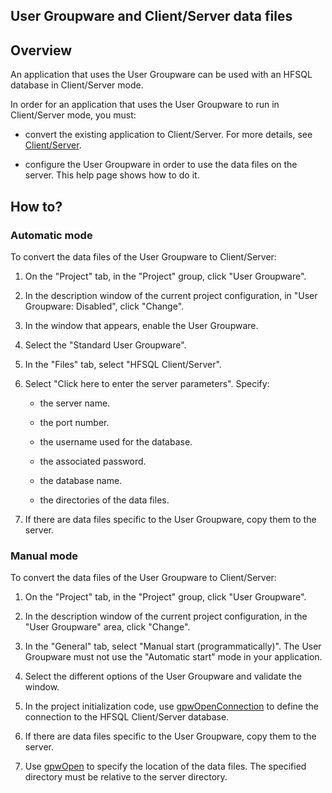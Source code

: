 


## User Groupware and Client/Server data files
			



<a name="NOTE1"></a>
<a name="NOTE1_1"></a>


## Overview
<a name="overview_ELTTEXTE000137"></a>
An application that uses the User Groupware can be used with an HFSQL database in Client/Server mode.

In order for an application that uses the User Groupware to run in Client/Server mode, you must:

- convert the existing application to Client/Server. For more details, see [Client/Server](../WDLang4/3044306.md).

- configure the User Groupware in order to use the data files on the server. This help page shows how to do it.




<a name="NOTE2"></a>
<a name="NOTE2_1"></a>


## How to?
<a name="how_ELTTEXTE000161"></a>


### Automatic mode
<a name="automatic_mode_ELTPARAGRAPHE000026"></a>

To convert the data files of the User Groupware to Client/Server: 

1. On the "Project" tab, in the "Project" group, click "User Groupware". 

2. In the description window of the current project configuration, in "User Groupware: Disabled", click "Change". 

3. In the window that appears, enable the User Groupware.

4. Select the "Standard User Groupware". 

5. In the "Files" tab, select "HFSQL Client/Server".

6. Select "Click here to enter the server parameters". Specify:

	- the server name.

	- the port number.

	- the username used for the database.

	- the associated password.

	- the database name.

	- the directories of the data files.




7. If there are data files specific to the User Groupware, copy them to the server.



<a name="NOTE2_2"></a>


### Manual mode
<a name="manual_mode_ELTPARAGRAPHE000060"></a>

To convert the data files of the User Groupware to Client/Server: 

1. On the "Project" tab, in the "Project" group, click "User Groupware".

2. In the description window of the current project configuration, in the "User Groupware" area, click "Change". 

3. In the "General" tab, select "Manual start (programmatically)". 
	The User Groupware must not use the "Automatic start" mode in your application.

4. Select the different options of the User Groupware and validate the window. 

5. In the project initialization code, use [gpwOpenConnection](../WDLang6/3041007.md) to define the connection to the HFSQL Client/Server database.

6. If there are data files specific to the User Groupware, copy them to the server.

7. Use [gpwOpen](../WDLang6/3041002.md) to specify the location of the data files. The specified directory must be relative to the server directory.





